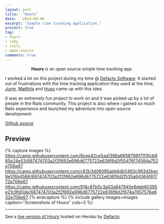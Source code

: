 ```yaml
---
layout: post
title:  "Hours"
date:   2014-04-06
excerpt: "Simple time tracking application."
project: true
tag:
- hours
- ruby
- rails
- open-source
comments: true
---
```


<center><b>Hours</b> is an open source simple time tracking app.</center>

I worked a lot on this project during my time @ [Defacto Software](http://www.defacto.nl/). It started out of frustrations with the time tracking application they used at the time, [Jurre](https://github.com/jurre), [Matthijs](https://github.com/sn3p) and [Hugo](https://github.com/dkhgh) came up with this idea.

It was an extremely fun project to work on and it was picked up by a lot of people in the Rails community. This project is also where i gained so much Rails experience and launched my adventure into open source development.

[Github source](https://github.com/DefactoSoftware/Hours)

## Preview

{% capture images %}
	https://camo.githubusercontent.com/9cee42ce5aa1398a6958799171f3fcb985e24e53/687474703a2f2f692e696d6775722e636f6d2f55476f74594a752e706e67
	https://camo.githubusercontent.com/c62b3d06095abb6db5463c963d2bec9e176b4586/687474703a2f2f692e696d6775722e636f6d2f535a64364f61772e706e67
	https://camo.githubusercontent.com/916c87b0c3a03a847945e9deb60395e21c9fd0de/687474703a2f2f692e696d6775722e636f6d2f674a7857576e632e706e67
{% endcapture %}
{% include gallery images=images caption="Screenshots of Hours" cols=3 %}

---

See a [live version of Hours](happyhours.io) hosted on Heroku by [Defacto](http://www.defacto.nl/).      
